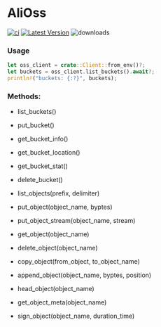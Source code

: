 # AliOss &emsp;

[![ci](https://github.com/rust-china/ali-oss/workflows/Rust/badge.svg)](https://github.com/rust-china/ali-oss/actions)
[![Latest Version]][crates.io]
![downloads](https://img.shields.io/crates/d/ali-oss.svg?style=flat-square)

[Latest Version]: https://img.shields.io/crates/v/ali-oss.svg
[crates.io]: https://crates.io/crates/ali-oss

### Usage

```rust
let oss_client = crate::Client::from_env()?;
let buckets = oss_client.list_buckets().await?;
println!("buckets: {:?}", buckets);
```

### Methods:

- list_buckets()
- put_bucket()
- get_bucket_info()
- get_bucket_location()
- get_bucket_stat()
- delete_bucket()

- list_objects(prefix, delimiter)
- put_object(object_name, byptes)
- put_object_stream(object_name, stream)
- get_object(object_name)
- delete_object(object_name)
- copy_object(from_object, to_object_name)
- append_object(object_name, byptes, position)
- head_object(object_name)
- get_object_meta(object_name)

- sign_object(object_name, duration_time)
